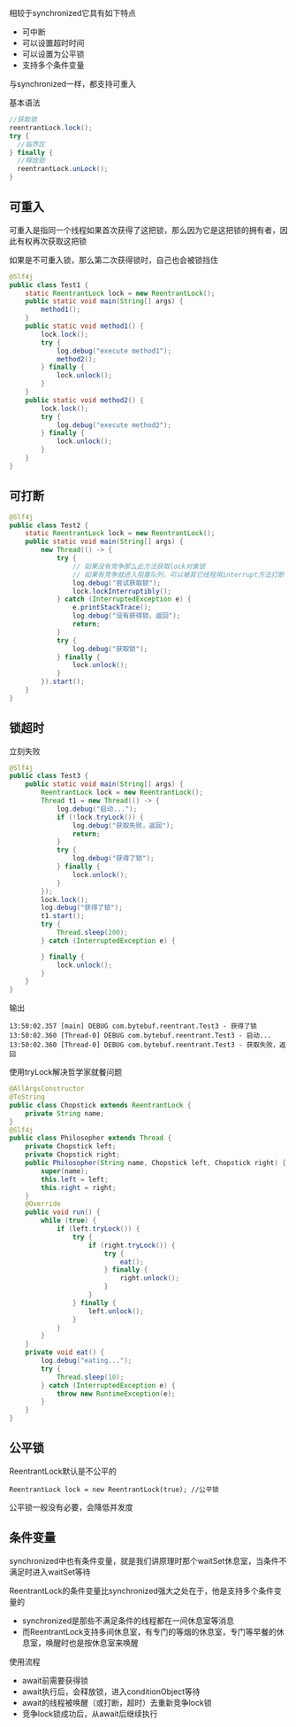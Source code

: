 相较于synchronized它具有如下特点

- 可中断
- 可以设置超时时间
- 可以设置为公平锁
- 支持多个条件变量

与synchronized一样，都支持可重入

基本语法

```java
//获取锁
reentrantLock.lock();
try {
  //临界区
} finally {
  //释放锁
  reentrantLock.unLock();
}
```

## 可重入

可重入是指同一个线程如果首次获得了这把锁，那么因为它是这把锁的拥有者，因此有权再次获取这把锁

如果是不可重入锁，那么第二次获得锁时，自己也会被锁挡住

```java
@Slf4j
public class Test1 {
    static ReentrantLock lock = new ReentrantLock();
    public static void main(String[] args) {
        method1();
    }
    public static void method1() {
        lock.lock();
        try {
            log.debug("execute method1");
            method2();
        } finally {
            lock.unlock();
        }
    }
    public static void method2() {
        lock.lock();
        try {
            log.debug("execute method2");
        } finally {
            lock.unlock();
        }
    }
}
```

## 可打断

```java
@Slf4j
public class Test2 {
    static ReentrantLock lock = new ReentrantLock();
    public static void main(String[] args) {
        new Thread(() -> {
            try {
                // 如果没有竞争那么此方法获取lock对象锁
                // 如果有竞争就进入阻塞队列，可以被其它线程用interrupt方法打断
                log.debug("尝试获取锁");
                lock.lockInterruptibly();
            } catch (InterruptedException e) {
                e.printStackTrace();
                log.debug("没有获得锁，返回");
                return;
            }
            try {
                log.debug("获取锁");
            } finally {
                lock.unlock();
            }
        }).start();
    }
}
```

## 锁超时

立刻失败

```java
@Slf4j
public class Test3 {
    public static void main(String[] args) {
        ReentrantLock lock = new ReentrantLock();
        Thread t1 = new Thread(() -> {
            log.debug("启动...");
            if (!lock.tryLock()) {
                log.debug("获取失败，返回");
                return;
            }
            try {
                log.debug("获得了锁");
            } finally {
                lock.unlock();
            }
        });
        lock.lock();
        log.debug("获得了锁");
        t1.start();
        try {
            Thread.sleep(200);
        } catch (InterruptedException e) {

        } finally {
            lock.unlock();
        }
    }
}
```

输出

```
13:50:02.357 [main] DEBUG com.bytebuf.reentrant.Test3 - 获得了锁
13:50:02.360 [Thread-0] DEBUG com.bytebuf.reentrant.Test3 - 启动...
13:50:02.360 [Thread-0] DEBUG com.bytebuf.reentrant.Test3 - 获取失败，返回
```

使用tryLock解决哲学家就餐问题

```java
@AllArgsConstructor
@ToString
public class Chopstick extends ReentrantLock {
    private String name;
}
@Slf4j
public class Philosopher extends Thread {
    private Chopstick left;
    private Chopstick right;
    public Philosopher(String name, Chopstick left, Chopstick right) {
        super(name);
        this.left = left;
        this.right = right;
    }
    @Override
    public void run() {
        while (true) {
            if (left.tryLock()) {
                try {
                    if (right.tryLock()) {
                        try {
                            eat();
                        } finally {
                            right.unlock();
                        }
                    }
                } finally {
                    left.unlock();
                }
            }
        }
    }
    private void eat() {
        log.debug("eating...");
        try {
            Thread.sleep(10);
        } catch (InterruptedException e) {
            throw new RuntimeException(e);
        }
    }
}
```

## 公平锁

ReentrantLock默认是不公平的

`ReentrantLock lock = new ReentrantLock(true); //公平锁`

公平锁一般没有必要，会降低并发度

## 条件变量

synchronized中也有条件变量，就是我们讲原理时那个waitSet休息室，当条件不满足时进入waitSet等待

ReentrantLock的条件变量比synchronized强大之处在于，他是支持多个条件变量的

- synchronized是那些不满足条件的线程都在一间休息室等消息
- 而ReentrantLock支持多间休息室，有专门的等烟的休息室，专门等早餐的休息室，唤醒时也是按休息室来唤醒

使用流程

- await前需要获得锁
- await执行后，会释放锁，进入conditionObject等待
- await的线程被唤醒（或打断，超时）去重新竞争lock锁
- 竞争lock锁成功后，从await后继续执行

```java
```

